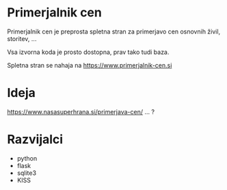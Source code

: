 # Primerjalnik cen

Primerjalnik cen je preprosta spletna stran za primerjavo cen osnovnih živil, storitev, ...  

Vsa izvorna koda je prosto dostopna, prav tako tudi baza.

Spletna stran se nahaja na https://www.primerjalnik-cen.si

# Ideja

https://www.nasasuperhrana.si/primerjava-cen/ ... ?

# Razvijalci

- python
- flask
- sqlite3
- KISS


